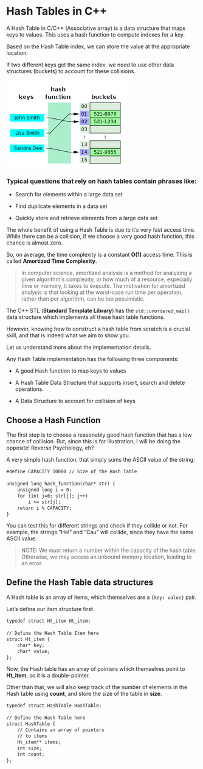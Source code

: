 # Hash Tables in C++

A Hash Table in C/C++ (Associative array) is a data structure that maps keys to values. This uses a hash function to compute indexes for a key.

Based on the Hash Table index, we can store the value at the appropriate location.

If two different keys get the same index, we need to use other data structures (buckets) to account for these collisions.

![hash table](./img/img1.png)

### Typical questions that rely on hash tables contain phrases like:

- Search for elements within a large data set

- Find duplicate elements in a data set

- Quickly store and retrieve elements from a large data set

The whole benefit of using a Hash Table is due to it’s very fast access time. While there can be a collision, if we choose a very good hash function, this chance is almost zero.

So, on average, the time complexity is a constant **O(1)** access time. This is called **Amortized Time Complexity**.

> In computer science, amortized analysis is a method for analyzing a given algorithm's complexity, or how much of a resource, especially time or memory, it takes to execute. The motivation for amortized analysis is that looking at the worst-case run time per operation, rather than per algorithm, can be too pessimistic.

The C++ STL (**Standard Template Library**) has the ```std::unordered_map()``` data structure which implements all these hash table functions.

However, knowing how to construct a hash table from scratch is a crucial skill, and that is indeed what we aim to show you.

Let us understand more about the implementation details.

Any Hash Table implementation has the following three components:

- A good Hash function to map keys to values

- A Hash Table Data Structure that supports insert, search and delete operations.

- A Data Structure to account for collision of keys

## Choose a Hash Function

The first step is to choose a reasonably good hash function that has a low chance of collision. But, since this is for illustration, I will be doing the opposite! Reverse Psychology, eh?

A very simple hash function, that simply sums the ASCII value of the string:

```
#define CAPACITY 50000 // Size of the Hash Table
 
unsigned long hash_function(char* str) {
    unsigned long i = 0;
    for (int j=0; str[j]; j++)
        i += str[j];
    return i % CAPACITY;
}
```

You can test this for different strings and check if they collide or not. For example, the strings “Hel” and “Cau” will collide, since they have the same ASCII value.

> NOTE: We must return a number within the capacity of the hash table. Otherwise, we may access an unbound memory location, leading to an error.

## Define the Hash Table data structures

A Hash table is an array of items, which themselves are a ```{key: value}``` pair.

Let’s define our item structure first.

```
typedef struct Ht_item Ht_item;
 
// Define the Hash Table Item here
struct Ht_item {
    char* key;
    char* value;
};
```

Now, the Hash table has an array of pointers which themselves point to **Ht_item**, so it is a double-pointer.

Other than that, we will also keep track of the number of elements in the Hash table using **count**, and store the size of the table in **size**.

```
typedef struct HashTable HashTable;
 
// Define the Hash Table here
struct HashTable {
    // Contains an array of pointers
    // to items
    Ht_item** items;
    int size;
    int count;
};
```


